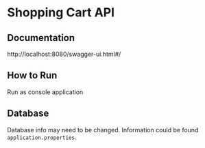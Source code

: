 # Shopping Cart API

## Documentation
http://localhost:8080/swagger-ui.html#/

## How to Run 

Run as console application

## Database

Database info may need to be changed. Information could be found ``application.properties``.
